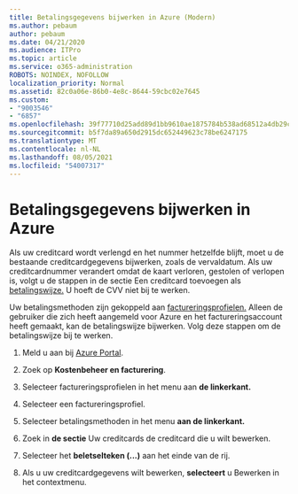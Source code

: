 ```yaml
---
title: Betalingsgegevens bijwerken in Azure (Modern)
ms.author: pebaum
author: pebaum
ms.date: 04/21/2020
ms.audience: ITPro
ms.topic: article
ms.service: o365-administration
ROBOTS: NOINDEX, NOFOLLOW
localization_priority: Normal
ms.assetid: 82c0a06e-86b0-4e8c-8644-59cbc02e7645
ms.custom:
- "9003546"
- "6857"
ms.openlocfilehash: 39f77710d25add89d1bb9610ae1875784b538ad68512a4db29c1388e53e0fd75
ms.sourcegitcommit: b5f7da89a650d2915dc652449623c78be6247175
ms.translationtype: MT
ms.contentlocale: nl-NL
ms.lasthandoff: 08/05/2021
ms.locfileid: "54007317"
---
```

# <a name="update-payment-details-in-azure"></a>Betalingsgegevens bijwerken in Azure

Als uw creditcard wordt verlengd en het nummer hetzelfde blijft, moet u de bestaande creditcardgegevens bijwerken, zoals de vervaldatum. Als uw creditcardnummer verandert omdat de kaart verloren, gestolen of verlopen is, volgt u de stappen in de sectie Een creditcard toevoegen als [betalingswijze.](https://docs.microsoft.com/azure/cost-management-billing/manage/change-credit-card?WT.mc_id=Portal-Microsoft_Azure_Support#addcard) U hoeft de CVV niet bij te werken.

Uw betalingsmethoden zijn gekoppeld aan [factureringsprofielen.](https://docs.microsoft.com/azure/billing/billing-how-to-change-credit-card?WT.mc_id=Portal-Microsoft_Azure_Support#change-payment-method-for-a-billing-profile) Alleen de gebruiker die zich heeft aangemeld voor Azure en het factureringsaccount heeft gemaakt, kan de betalingswijze bijwerken. Volg deze stappen om de betalingswijze bij te werken.

1. Meld u aan bij [Azure Portal](https://portal.azure.com/).

2. Zoek op **Kostenbeheer en facturering**.

3. Selecteer factureringsprofielen in het menu aan **de linkerkant.**

4. Selecteer een factureringsprofiel.

5. Selecteer betalingsmethoden in het menu **aan de linkerkant.**

6. Zoek in **de sectie** Uw creditcards de creditcard die u wilt bewerken.
7. Selecteer het **beletselteken (...)** aan het einde van de rij.

8. Als u uw creditcardgegevens wilt bewerken,  **selecteert**  u Bewerken in het contextmenu.
